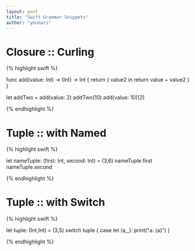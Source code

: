 ```yaml
---
layout: post
title: "Swift Grammar Snippets"
author: "younari"
---
```


# Closure :: Curling

{% highlight swift %}

func add(value: Int) -> (Int) -> Int {
    return { value2 in return value + value2 }
}

let addTwo = add(value: 2)
addTwo(10)
add(value: 10)(2)

{% endhighlight %}

# Tuple :: with Named

{% highlight swift %}

let nameTuple: (first: Int, second: Int) = (3,6)
nameTuple.first
nameTuple.second

{% endhighlight %}

# Tuple :: with Switch

{% highlight swift %}

let tuple: (Int,Int) = (3,5)
switch tuple {
case let (a,_):
    print("a: \(a)")
}

{% endhighlight %}